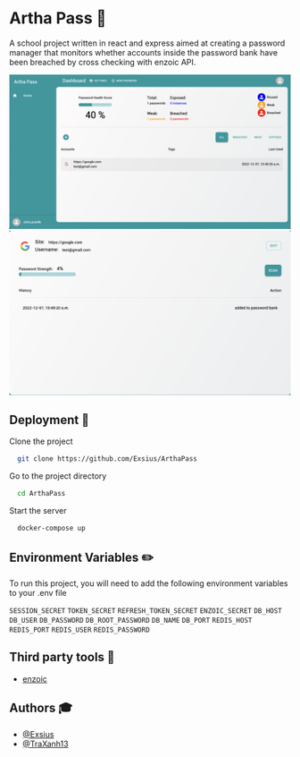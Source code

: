 
# Artha Pass 🔑

A school project written in react and express aimed at creating a password manager that monitors whether accounts
inside the password bank have been breached by cross checking with enzoic API.

![alt text](./images/dashboard.png)
![alt text](./images/password.png)

## Deployment 🚧

Clone the project

```bash
  git clone https://github.com/Exsius/ArthaPass
```

Go to the project directory

```bash
  cd ArthaPass
```

Start the server

```bash
  docker-compose up
```
## Environment Variables ✏️

To run this project, you will need to add the following environment variables to your .env file

`SESSION_SECRET`
`TOKEN_SECRET`
`REFRESH_TOKEN_SECRET`
`ENZOIC_SECRET`
`DB_HOST`
`DB_USER`
`DB_PASSWORD`
`DB_ROOT_PASSWORD`
`DB_NAME`
`DB_PORT`
`REDIS_HOST`
`REDIS_PORT`
`REDIS_USER`
`REDIS_PASSWORD`

## Third party tools 🔨

 - [enzoic](https://www.enzoic.com/apis/)
 
## Authors 🎓

- [@Exsius](https://www.github.com/exsius)
- [@TraXanh13](https://www.github.com/TraXanh13)

